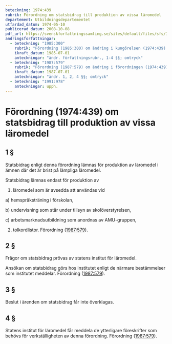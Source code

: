 ```yaml
---
beteckning: 1974:439
rubrik: Förordning om statsbidrag till produktion av vissa läromedel
departement: Utbildningsdepartementet
utfardad_datum: 1974-05-10
publicerad_datum: 2008-10-08
pdf_url: https://svenskforfattningssamling.se/sites/default/files/sfs/1974-05/SFS1974-439.pdf
andringsforfattningar:
  - beteckning: "1985:300"
    rubrik: "Förordning (1985:300) om ändring i kungörelsen (1974:439) om statsbidrag till produktion av vissa läromedel"
    ikraft_datum: 1985-07-01
    anteckningar: "ändr. författningsrubr., 1-4 §§; omtryck"
  - beteckning: "1987:579"
    rubrik: "Förordning (1987:579) om ändring i förordningen (1974:439) om statsbidrag till produktion av vissa läromedel"
    ikraft_datum: 1987-07-01
    anteckningar: "ändr. 1, 2, 4 §§; omtryck"
  - beteckning: "1991:978"
    anteckningar: upph.
---
```


# Förordning (1974:439) om statsbidrag till produktion av vissa läromedel

## 1 §

Statsbidrag enligt denna förordning lämnas för produktion av läromedel i ämnen där det är brist på lämpliga läromedel.

Statsbidrag lämnas endast för produktion av

1. läromedel som är avsedda att användas vid

a) hemspråksträning i förskolan,

b) undervisning som står under tillsyn av skolöverstyrelsen,

c) arbetsmarknadsutbildning som anordnas av AMU-gruppen,

2. tolkordlistor. Förordning ([1987:579](https://selex.se/eli/sfs/1987/579)).

## 2 §

Frågor om statsbidrag prövas av statens institut för läromedel.

Ansökan om statsbidrag görs hos institutet enligt de närmare bestämmelser som institutet meddelar. Förordning ([1987:579](https://selex.se/eli/sfs/1987/579)).

## 3 §

Beslut i ärenden om statsbidrag får inte överklagas.

## 4 §

Statens institut för läromedel får meddela de ytterligare föreskrifter som behövs för verkställigheten av denna förordning. Förordning ([1987:579](https://selex.se/eli/sfs/1987/579)).